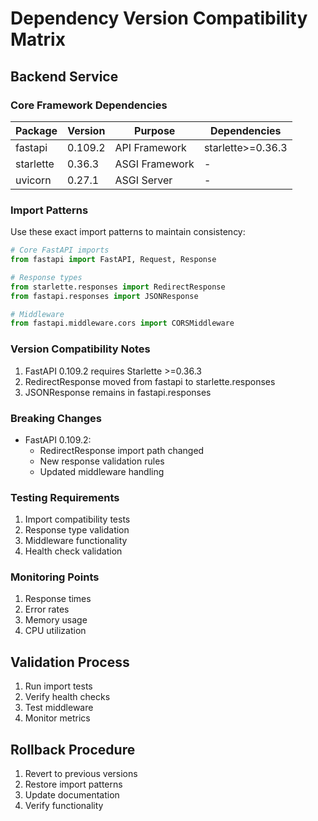 # Dependency Version Compatibility Matrix

## Backend Service

### Core Framework Dependencies
| Package | Version | Purpose | Dependencies |
|---------|---------|---------|--------------|
| fastapi | 0.109.2 | API Framework | starlette>=0.36.3 |
| starlette | 0.36.3 | ASGI Framework | - |
| uvicorn | 0.27.1 | ASGI Server | - |

### Import Patterns
Use these exact import patterns to maintain consistency:

```python
# Core FastAPI imports
from fastapi import FastAPI, Request, Response

# Response types
from starlette.responses import RedirectResponse
from fastapi.responses import JSONResponse

# Middleware
from fastapi.middleware.cors import CORSMiddleware
```

### Version Compatibility Notes
1. FastAPI 0.109.2 requires Starlette >=0.36.3
2. RedirectResponse moved from fastapi to starlette.responses
3. JSONResponse remains in fastapi.responses

### Breaking Changes
- FastAPI 0.109.2:
  - RedirectResponse import path changed
  - New response validation rules
  - Updated middleware handling

### Testing Requirements
1. Import compatibility tests
2. Response type validation
3. Middleware functionality
4. Health check validation

### Monitoring Points
1. Response times
2. Error rates
3. Memory usage
4. CPU utilization

## Validation Process
1. Run import tests
2. Verify health checks
3. Test middleware
4. Monitor metrics

## Rollback Procedure
1. Revert to previous versions
2. Restore import patterns
3. Update documentation
4. Verify functionality
